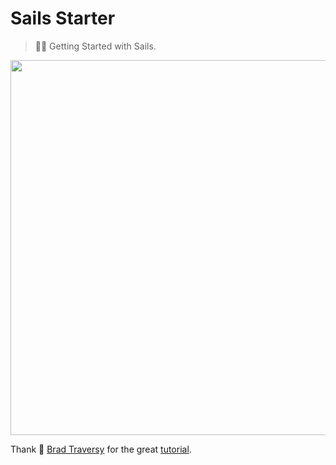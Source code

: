 # Sails Starter

> 🚀🐙 Getting Started with Sails.

<p align="center">
  <img src="https://sailsjs.com/images/hero_squid.png" width="600"/>
</p>

Thank 🙏 [Brad Traversy](https://github.com/bradtraversy) for the great [tutorial](https://www.youtube.com/playlist?list=PLillGF-RfqbZIA-9sI3T1uu7d7_CtbwPm).
